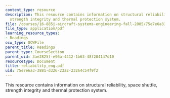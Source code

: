 ```yaml
---
content_type: resource
description: This resource contains information on structural reliability, space shuttle,
  strength integrity and thermal protection system.
file: /courses/16-885j-aircraft-systems-engineering-fall-2005/75e7e6a33881d32623a223264c54f9f2_reliability_eng.pdf
file_type: application/pdf
learning_resource_types:
- Readings
ocw_type: OCWFile
parent_title: Readings
parent_type: CourseSection
parent_uid: 3ae2825f-e96a-4412-1b63-48f204147d10
resourcetype: Document
title: reliability_eng.pdf
uid: 75e7e6a3-3881-d326-23a2-23264c54f9f2
---
```

This resource contains information on structural reliability, space shuttle, strength integrity and thermal protection system.

